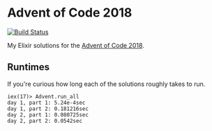 # Advent of Code 2018

[![Build Status](https://travis-ci.org/sevenseacat/advent_of_code_2018.svg?branch=master)](https://travis-ci.org/sevenseacat/advent_of_code_2018)

My Elixir solutions for the [Advent of Code 2018](http://adventofcode.com/2018).

## Runtimes

If you're curious how long each of the solutions roughly takes to run.

```
iex(17)> Advent.run_all
day 1, part 1: 5.24e-4sec
day 1, part 2: 0.181216sec
day 2, part 1: 0.080725sec
day 2, part 2: 0.0542sec
```

